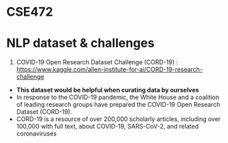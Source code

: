 # CSE472

# NLP dataset & challenges
1) COVID-19 Open Research Dataset Challenge (CORD-19) : https://www.kaggle.com/allen-institute-for-ai/CORD-19-research-challenge
  - __This dataset would be helpful when curating data by ourselves__
  - In response to the COVID-19 pandemic, the White House and a coalition of leading research groups have prepared the COVID-19 Open Research Dataset (CORD-19).
  - CORD-19 is a resource of over 200,000 scholarly articles, including over 100,000 with full text, about COVID-19, SARS-CoV-2, and related coronaviruses
